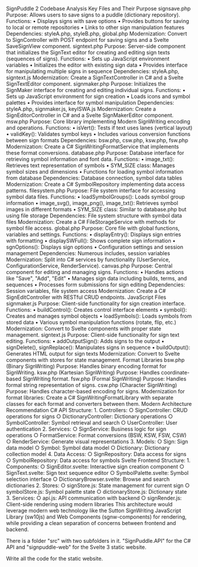 SignPuddle 2 Codebase Analysis
Key Files and Their Purpose
signsave.php
Purpose: Allows users to save signs to a puddle (dictionary repository).
Functions:
    • Displays signs with save options
    • Provides buttons for saving to local or remote repositories
    • Links to other sign manipulation features
Dependencies: styleA.php, styleB.php, global.php
Modernization: Convert to SignController with POST endpoint for saving signs and a Svelte SaveSignView component.
signtext.php
Purpose: Server-side component that initializes the SignText editor for creating and editing sign texts (sequences of signs).
Functions:
    • Sets up JavaScript environment variables
    • Initializes the editor with existing sign data
    • Provides interface for manipulating multiple signs in sequence
Dependencies: styleA.php, signtext.js
Modernization: Create a SignTextController in C# and a Svelte SignTextEditor component.
signmaker.php
Purpose: Initializes the SignMaker interface for creating and editing individual signs.
Functions:
    • Sets up JavaScript environment for sign creation
    • Loads icons and symbol palettes
    • Provides interface for symbol manipulation
Dependencies: styleA.php, signmaker.js, keyISWA.js
Modernization: Create a SignEditorController in C# and a Svelte SignMakerEditor component.
msw.php
Purpose: Core library implementing Modern SignWriting encoding and operations.
Functions:
    • isVert(): Tests if text uses lanes (vertical layout)
    • validKey(): Validates symbol keys
    • Includes various conversion functions between sign formats
Dependencies: bsw.php, csw.php, ksw.php, fsw.php
Modernization: Create a C# SignWritingFormatService that implements these format conversions.
database.php
Purpose: Database interface for retrieving symbol information and font data.
Functions:
    • image_txt(): Retrieves text representation of symbols
    • SYM_SIZE class: Manages symbol sizes and dimensions
    • Functions for loading symbol information from database
Dependencies: Database connection, symbol data tables
Modernization: Create a C# SymbolRepository implementing data access patterns.
filesystem.php
Purpose: File system interface for accessing symbol data files.
Functions:
    • loadSymbolGroups(): Loads symbol group information
    • image_svg(), image_png(), image_txt(): Retrieves symbol images in different formats
    • SYM_SIZE class: Similar to database.php but using file storage
Dependencies: File system structure with symbol data files
Modernization: Create a C# FileStorageService with methods for symbol file access.
global.php
Purpose: Core file with global functions, variables and settings.
Functions:
    • displayEntry(): Displays sign entries with formatting
    • displaySWFull(): Shows complete sign information
    • sgnOptions(): Displays sign options
    • Configuration settings and session management
Dependencies: Numerous includes, session variables
Modernization: Split into C# services by functionality (UserService, ConfigurationService, RenderService).
canvas.php
Purpose: Central component for editing and managing signs.
Functions:
    • Handles actions like "Save", "Add", "Edit"
    • Manages sign data including builds, terms, and sequences
    • Processes form submissions for sign editing
Dependencies: Session variables, file system access
Modernization: Create a C# SignEditController with RESTful CRUD endpoints.
JavaScript Files
signmaker.js
Purpose: Client-side functionality for sign creation interface.
Functions:
    • buildControl(): Creates control interface elements
    • symbol(): Creates and manages symbol objects
    • loadSymbols(): Loads symbols from stored data
    • Various symbol manipulation functions (rotate, flip, etc.)
Modernization: Convert to Svelte components with proper state management.
signtext.js
Purpose: Client-side functionality for sign text editing.
Functions:
    • addOutputSign(): Adds signs to the output
    • signDelete(), signReplace(): Manipulates signs in sequence
    • buildOutput(): Generates HTML output for sign texts
Modernization: Convert to Svelte components with stores for state management.
Format Libraries
bsw.php (Binary SignWriting)
Purpose: Handles binary encoding format for SignWriting.
ksw.php (Kartesian SignWriting)
Purpose: Handles coordinate-based SignWriting format.
fsw.php (Formal SignWriting)
Purpose: Handles formal string representation of signs.
csw.php (Character SignWriting)
Purpose: Handles character-based encoding for signs.
Modernization for format libraries: Create a C# SignWritingFormatLibrary with separate classes for each format and converters between them.
Modern Architecture Recommendation
C# API Structure:
    1. Controllers:
        ○ SignController: CRUD operations for signs
        ○ DictionaryController: Dictionary operations
        ○ SymbolController: Symbol retrieval and search
        ○ UserController: User authentication
    2. Services:
        ○ SignService: Business logic for sign operations
        ○ FormatService: Format conversions (BSW, KSW, FSW, CSW)
        ○ RenderService: Generate visual representations
    3. Models:
        ○ Sign: Sign data model
        ○ Symbol: Symbol data model
        ○ Dictionary: Dictionary collection model
    4. Data Access:
        ○ SignRepository: Data access for signs
        ○ SymbolRepository: Data access for symbols
Svelte Frontend Structure:
    1. Components:
        ○ SignEditor.svelte: Interactive sign creation component
        ○ SignText.svelte: Sign text sequence editor
        ○ SymbolPalette.svelte: Symbol selection interface
        ○ DictionaryBrowser.svelte: Browse and search dictionaries
    2. Stores:
        ○ signStore.js: State management for current sign
        ○ symbolStore.js: Symbol palette state
        ○ dictionaryStore.js: Dictionary state
    3. Services:
        ○ api.js: API communication with backend
        ○ signRender.js: Client-side rendering using modern libraries
This architecture would leverage modern web technology like the Sutton SignWriting JavaScript Library (sw10js) and Web Components (sgnw-components) for rendering, while providing a clean separation of concerns between frontend and backend.

There is a folder "src" with two subfolders in it.  "SignPuddle.API" for the C# API and "signpuddle-web" for the Svelte 3 static website. 

Write all the code for the static website.

